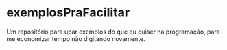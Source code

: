 # exemplosPraFacilitar
Um repositório para upar exemplos do que eu quiser na programação, para me economizar tempo não digitando novamente.
